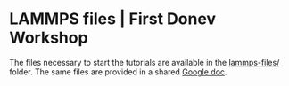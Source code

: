 # LAMMPS files | First Donev Workshop

The files necessary to start the tutorials are available in the
[lammps-files/](lammps-files/) folder. The same files are provided in
a shared [Google doc](https://drive.google.com/drive/folders/1w_eACvOFX7Y8u7GfUIAjbnW0elpqK6we?usp=sharing).
